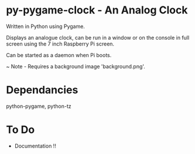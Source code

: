 # py-pygame-clock - An Analog Clock

Written in Python using Pygame. 

Displays an analogue clock, can be run in a window or on the console in full
screen using the 7 inch Raspberry Pi screen.  

Can be started as a daemon when Pi boots.

~ Note - Requires a background image 'background.png'.

# Dependancies

python-pygame, python-tz

# To Do

* Documentation !!
       
